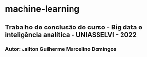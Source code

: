 # machine-learning
## Trabalho de conclusão de curso - Big data e inteligência analítica  - UNIASSELVI - 2022
### Autor: Jailton Guilherme Marcelino Domingos<br>

